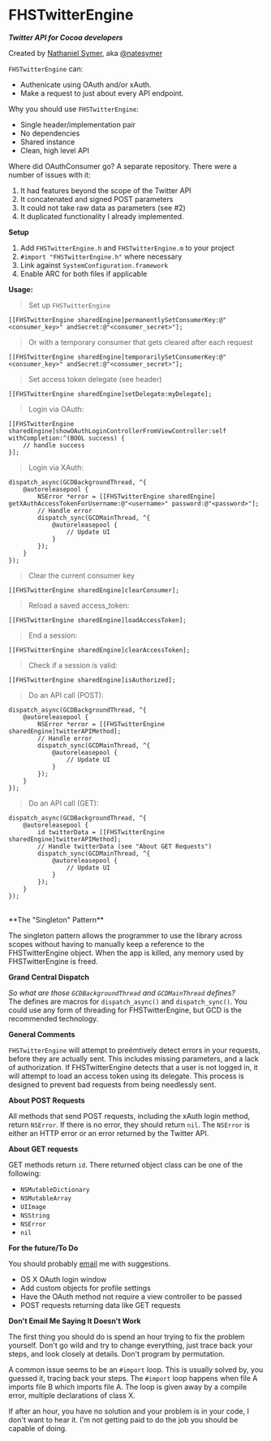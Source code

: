 FHSTwitterEngine
================

***Twitter API for Cocoa developers***

Created by [Nathaniel Symer](mailto:nate@natesymer.com), aka [@natesymer](http://twitter.com/natesymer) 

`FHSTwitterEngine` can:

- Authenicate using OAuth and/or xAuth.
- Make a request to just about every API endpoint.

Why you should use `FHSTwitterEngine`:

- Single header/implementation pair
- No dependencies
- Shared instance
- Clean, high level API

Where did OAuthConsumer go? A separate repository. There were a number of issues with it:

1. It had features beyond the scope of the Twitter API
2. It concatenated and signed POST parameters
3. It could not take raw data as parameters (see #2)
4. It duplicated functionality I already implemented.

**Setup**

1. Add `FHSTwitterEngine.h` and `FHSTwitterEngine.m` to your project
2. `#import "FHSTwitterEngine.h"` where necessary
3. Link against `SystemConfiguration.framework`
4. Enable ARC for both files if applicable

**Usage:**

> Set up `FHSTwitterEngine`

    [[FHSTwitterEngine sharedEngine]permanentlySetConsumerKey:@"<consumer_key>" andSecret:@"<consumer_secret>"];
> Or with a temporary consumer that gets cleared after each request
 
    [[FHSTwitterEngine sharedEngine]temporarilySetConsumerKey:@"<consumer_key>" andSecret:@"<consumer_secret>"];
         
> Set access token delegate (see header)

    [[FHSTwitterEngine sharedEngine]setDelegate:myDelegate]; 
    
> Login via OAuth:
    
    [[FHSTwitterEngine sharedEngine]showOAuthLoginControllerFromViewController:self withCompletion:^(BOOL success) {
        // handle success
    }];
    
> Login via XAuth:
    
    dispatch_async(GCDBackgroundThread, ^{
    	@autoreleasepool {
    		NSError *error = [[FHSTwitterEngine sharedEngine] getXAuthAccessTokenForUsername:@"<username>" password:@"<password>"];
        	// Handle error
        	dispatch_sync(GCDMainThread, ^{
    			@autoreleasepool {
        			// Update UI
        		}
       		});
    	}
    });
    
> Clear the current consumer key

	[[FHSTwitterEngine sharedEngine]clearConsumer];
	
> Reload a saved access_token:

    [[FHSTwitterEngine sharedEngine]loadAccessToken];

> End a session:

    [[FHSTwitterEngine sharedEngine]clearAccessToken];

> Check if a session is valid:

    [[FHSTwitterEngine sharedEngine]isAuthorized];
    
> Do an API call (POST):

    dispatch_async(GCDBackgroundThread, ^{
    	@autoreleasepool {
    		NSError *error = [[FHSTwitterEngine sharedEngine]twitterAPIMethod]; 
    		// Handle error
    		dispatch_sync(GCDMainThread, ^{
    			@autoreleasepool {
        			// Update UI
        		}
       		});
    	}
    });

> Do an API call (GET):

    dispatch_async(GCDBackgroundThread, ^{
    	@autoreleasepool {
    		id twitterData = [[FHSTwitterEngine sharedEngine]twitterAPIMethod];
    		// Handle twitterData (see "About GET Requests")
    		dispatch_sync(GCDMainThread, ^{
    			@autoreleasepool {
        			// Update UI
        		}
       		});
    	}
    });
<br />
**The "Singleton" Pattern**

The singleton pattern allows the programmer to use the library across scopes without having to manually keep a reference to the FHSTwitterEngine object. When the app is killed, any memory used by FHSTwitterEngine is freed.

**Grand Central Dispatch**

*So what are those `GCDBackgroundThread` and `GCDMainThread` defines?<br />*
The defines are macros for `dispatch_async()` and `dispatch_sync()`. You could use any form of threading for FHSTwitterEngine, but GCD is the recommended technology.

**General Comments**

`FHSTwitterEngine` will attempt to preëmtively detect errors in your requests, before they are actually sent. This includes missing parameters, and a lack of authorization. If FHSTwitterEngine detects that a user is not logged in, it will attempt to load an access token using its delegate. This process is designed to prevent bad requests from being needlessly sent.

**About POST Requests**

All methods that send POST requests, including the xAuth login method, return `NSError`. If there is no error, they should return `nil`. The `NSError` is either an HTTP error or an error returned by the Twitter API.

**About GET requests**

GET methods return `id`. There returned object class can be one of the following:

- `NSMutableDictionary`
- `NSMutableArray`
- `UIImage`
- `NSString`
- `NSError`
- `nil`

**For the future/To Do**

You should probably [email](mailto:nate@natesymer.com) me with suggestions.

- OS X OAuth login window
- Add custom objects for profile settings
- Have the OAuth method not require a view controller to be passed
- POST requests returning data like GET requests

**Don't Email Me Saying It Doesn't Work**

The first thing you should do is spend an hour trying to fix the problem yourself. Don't go wild and try to change everything, just trace back your steps, and look closely at details. Don't program by permutation.

A common issue seems to be an `#import` loop. This is usually solved by, you guessed it, tracing back your steps. The `#import` loop happens when file A imports file B which imports file A. The loop is given away by a compile error, multiple declarations of class X.

If after an hour, you have no solution and your problem is in your code, I don't want to hear it. I'm not getting paid to do the job you should be capable of doing.